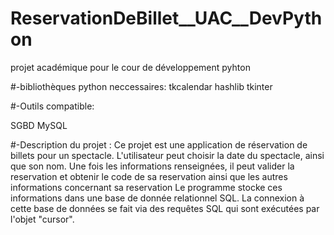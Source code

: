 # ReservationDeBillet__UAC__DevPython
projet académique pour le cour  de développement pyhton

#-bibliothèques python neccessaires:
tkcalendar
hashlib
tkinter

#-Outils compatible:

SGBD MySQL

#-Description du projet :
Ce projet est une application de réservation de billets pour un spectacle. L'utilisateur peut choisir la date
du spectacle, ainsi que son nom. Une fois les informations renseignées, il peut valider 
la reservation et obtenir le code de sa reservation ainsi que les autres informations concernant sa reservation
Le programme stocke ces informations dans une base de donnée relationnel SQL.
La connexion à cette base de données se fait via des requêtes SQL qui sont exécutées par l'objet "cursor".
